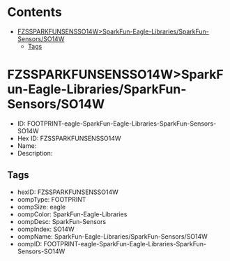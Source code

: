 



Contents
========

* [FZSSPARKFUNSENSSO14W>SparkFun-Eagle-Libraries/SparkFun-Sensors/SO14W](#fzssparkfunsensso14wsparkfun-eagle-librariessparkfun-sensorsso14w)
	* [Tags](#tags)

# FZSSPARKFUNSENSSO14W>SparkFun-Eagle-Libraries/SparkFun-Sensors/SO14W

- ID: FOOTPRINT-eagle-SparkFun-Eagle-Libraries-SparkFun-Sensors-SO14W
- Hex ID: FZSSPARKFUNSENSSO14W
- Name: 
- Description: 

## Tags

- hexID: FZSSPARKFUNSENSSO14W
- oompType: FOOTPRINT
- oompSize: eagle
- oompColor: SparkFun-Eagle-Libraries
- oompDesc: SparkFun-Sensors
- oompIndex: SO14W
- oompName: SparkFun-Eagle-Libraries/SparkFun-Sensors/SO14W
- oompID: FOOTPRINT-eagle-SparkFun-Eagle-Libraries-SparkFun-Sensors-SO14W
